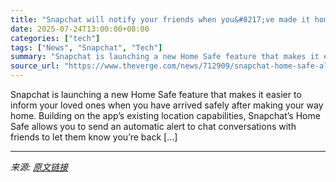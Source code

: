 ```yaml
---
title: "Snapchat will notify your friends when you&#8217;ve made it home safe"
date: 2025-07-24T13:00:00+08:00
categories: ["tech"]
tags: ["News", "Snapchat", "Tech"]
summary: "Snapchat is launching a new Home Safe feature that makes it easier to inform your loved ones when you have arrived safely after making your way home. Building on the app&#8217;s existing location capa"
source_url: "https://www.theverge.com/news/712909/snapchat-home-safe-alert-location-feature"
---
```


Snapchat is launching a new Home Safe feature that makes it easier to inform your loved ones when you have arrived safely after making your way home. Building on the app&#8217;s existing location capabilities, Snapchat’s Home Safe allows you to send an automatic alert to chat conversations with friends to let them know you’re back [&#8230;]

---

*来源: [原文链接](https://www.theverge.com/news/712909/snapchat-home-safe-alert-location-feature)*
